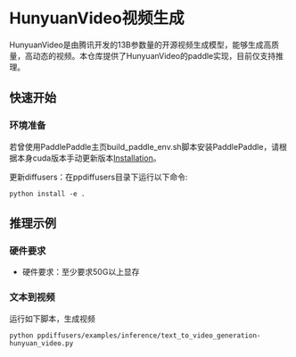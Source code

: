 # HunyuanVideo视频生成

HunyuanVideo是由腾讯开发的13B参数量的开源视频生成模型，能够生成高质量，高动态的视频。本仓库提供了HunyuanVideo的paddle实现，目前仅支持推理。

## 快速开始
### 环境准备
若曾使用PaddlePaddle主页build_paddle_env.sh脚本安装PaddlePaddle，请根据本身cuda版本手动更新版本[Installation](https://www.paddlepaddle.org.cn/install/quick?docurl=/documentation/docs/zh/develop/install/pip/linux-pip.html)。

更新diffusers：在ppdiffusers目录下运行以下命令:
```shell
python install -e .
```

## 推理示例

### 硬件要求
* 硬件要求：至少要求50G以上显存

### 文本到视频

运行如下脚本，生成视频
```shell
python ppdiffusers/examples/inference/text_to_video_generation-hunyuan_video.py
```